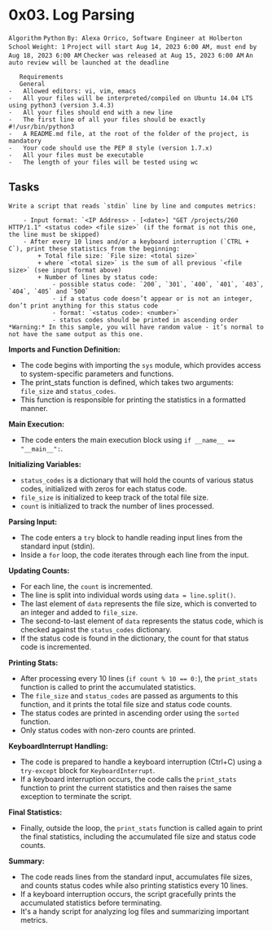 # 0x03. Log Parsing

`Algorithm` `Python`
 ```By: Alexa Orrico, Software Engineer at Holberton School```
 ```Weight: 1```
 ```Project will start Aug 14, 2023 6:00 AM, must end by Aug 18, 2023 6:00 AM```
 ```Checker was released at Aug 15, 2023 6:00 AM```
 ```An auto review will be launched at the deadline```

```
   Requirements
   General
-   Allowed editors: vi, vim, emacs
-   All your files will be interpreted/compiled on Ubuntu 14.04 LTS using python3 (version 3.4.3)
-   All your files should end with a new line
-   The first line of all your files should be exactly #!/usr/bin/python3
-   A README.md file, at the root of the folder of the project, is mandatory
-   Your code should use the PEP 8 style (version 1.7.x)
-   All your files must be executable
-   The length of your files will be tested using wc
```

## Tasks

```0. Log parsing                                                                  mandatory
Write a script that reads `stdin` line by line and computes metrics:

    - Input format: `<IP Address> - [<date>] "GET /projects/260 HTTP/1.1" <status code> <file size>` (if the format is not this one, the line must be skipped)
    - After every 10 lines and/or a keyboard interruption (`CTRL + C`), print these statistics from the beginning:
        + Total file size: `File size: <total size>`
        + where `<total size>` is the sum of all previous `<file size>` (see input format above)
        + Number of lines by status code:
            - possible status code: `200`, `301`, `400`, `401`, `403`, `404`, `405` and `500`
            - if a status code doesn’t appear or is not an integer, don’t print anything for this status code
            - format: `<status code>: <number>`
            - status codes should be printed in ascending order
*Warning:* In this sample, you will have random value - it’s normal to not have the same output as this one.
```

**Imports and Function Definition:**

- The code begins with importing the `sys` module, which provides access to system-specific parameters and functions.
- The print_stats function is defined, which takes two arguments: `file_size` and `status_codes`.
- This function is responsible for printing the statistics in a formatted manner.

**Main Execution:**

- The code enters the main execution block using `if __name__ == "__main__":`.

**Initializing Variables:**

- `status_codes` is a dictionary that will hold the counts of various status codes, initialized with zeros for each status code.
- `file_size` is initialized to keep track of the total file size.
- `count` is initialized to track the number of lines processed.

**Parsing Input:**

- The code enters a `try` block to handle reading input lines from the standard input (stdin).
- Inside a `for` loop, the code iterates through each line from the input.

**Updating Counts:**

- For each line, the `count` is incremented.
- The line is split into individual words using `data = line.split()`.
- The last element of `data` represents the file size, which is converted to an integer and added to `file_size`.
- The second-to-last element of `data` represents the status code, which is checked against the `status_codes` dictionary.
- If the status code is found in the dictionary, the count for that status code is incremented.

**Printing Stats:**

- After processing every 10 lines (`if count % 10 == 0:`), the `print_stats` function is called to print the accumulated statistics.
- The `file_size` and `status_codes` are passed as arguments to this function, and it prints the total file size and status code counts.
- The status codes are printed in ascending order using the `sorted` function.
- Only status codes with non-zero counts are printed.

**KeyboardInterrupt Handling:**

- The code is prepared to handle a keyboard interruption (Ctrl+C) using a `try-except` block for `KeyboardInterrupt`.
- If a keyboard interruption occurs, the code calls the `print_stats` function to print the current statistics and then raises the same exception to terminate the script.

**Final Statistics:**

- Finally, outside the loop, the `print_stats` function is called again to print the final statistics, including the accumulated file size and status code counts.

**Summary:**

- The code reads lines from the standard input, accumulates file sizes, and counts status codes while also printing statistics every 10 lines.
- If a keyboard interruption occurs, the script gracefully prints the accumulated statistics before terminating.
- It's a handy script for analyzing log files and summarizing important metrics.

